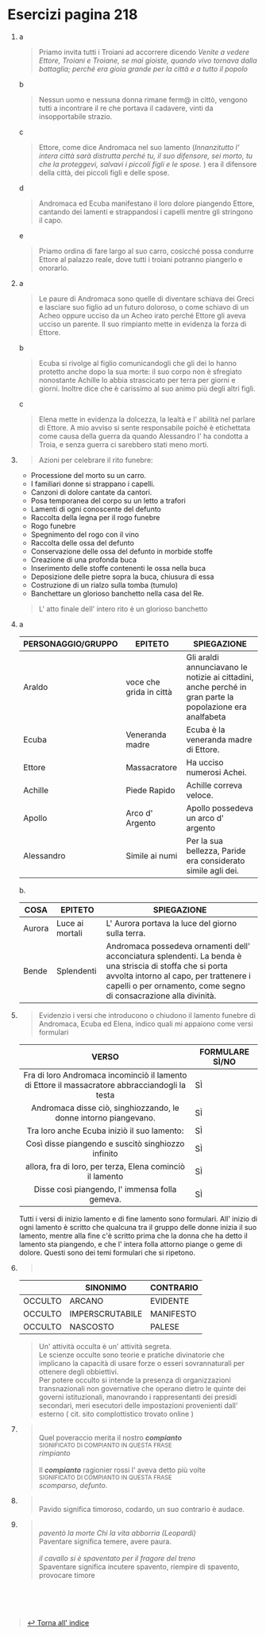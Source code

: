 # Esercizi pagina 218 <!-- Metadata: type: Outline; created: 2020-09-16 15:20:48; reads: 9; read: 2020-09-17 18:06:20; revision: 9; modified: 2020-09-17 18:06:20; importance: 0/5; urgency: 0/5; -->
1. a
    > Priamo invita tutti i Troiani ad accorrere dicendo _Venite a vedere Ettore, Troiani e Troiane, se mai gioiste, quando vivo tornava dalla battaglia; perché era gioia grande per la città e a tutto il popolo_
   
   b
    > Nessun uomo e nessuna donna rimane ferm@ in cittò, vengono tutti a incontrare il re che portava il cadavere, vinti da insopportabile strazio.

   c
    > Ettore, come dice Andromaca nel suo lamento (_Innanzitutto l' intera città sarà distrutta perché tu, il suo difensore, sei morto, tu che la proteggevi, salvavi i piccoli figli e le spose._ ) era il difensore della città, dei piccoli figli e delle spose.

    d
    > Andromaca ed Ecuba manifestano il loro dolore piangendo Ettore, cantando dei lamenti e strappandosi i capelli mentre gli stringono il capo.

    e
    > Priamo ordina di fare largo al suo carro, cosicché possa condurre Ettore al palazzo reale, dove tutti i troiani potranno piangerlo e onorarlo.

2. a
    > Le paure di Andromaca sono quelle di diventare schiava dei Greci e lasciare suo figlio ad un futuro doloroso, o come schiavo di un Acheo oppure ucciso da un Acheo irato perché Ettore gli aveva ucciso un parente. Il suo rimpianto mette in evidenza la forza di Ettore.

    b
    > Ecuba si rivolge al figlio comunicandogli che gli dei lo hanno protetto anche dopo la sua morte: il suo corpo non è sfregiato nonostante Achille lo abbia strascicato per terra per giorni e giorni. Inoltre dice che è carissimo al suo animo più degli altri figli.

    c
    > Elena mette in evidenza la dolcezza, la lealtà e l' abilità nel parlare di Ettore. A mio avviso si sente responsabile poiché è etichettata come causa della guerra da quando Alessandro l' ha condotta a Troia, e senza guerra ci sarebbero stati meno morti.
3. > Azioni per celebrare il rito funebre:
    * Processione del morto su un carro.
    * I familiari donne si strappano i capelli.
    * Canzoni di dolore cantate da cantori.
    * Posa temporanea del corpo su un letto a trafori
    * Lamenti di ogni conoscente del defunto
    * Raccolta della legna per il rogo funebre
    * Rogo funebre
    * Spegnimento del rogo con il vino
    * Raccolta delle ossa del defunto
    * Conservazione delle ossa del defunto in morbide stoffe
    * Creazione di una profonda buca
    * Inserimento delle stoffe contenenti le ossa nella buca
    * Deposizione delle pietre sopra la buca, chiusura di essa
    * Costruzione di un rialzo sulla tomba (tumulo)
    * Banchettare un glorioso banchetto nella casa del Re.
    
    > L' atto finale dell' intero rito è un glorioso banchetto
4. > 
    a

    PERSONAGGIO/GRUPPO|EPITETO|SPIEGAZIONE
    |-----|--|----|
    Araldo|voce che grida in città|Gli araldi annunciavano le notizie ai cittadini, anche perché in gran parte la popolazione era analfabeta
    Ecuba|Veneranda madre| Ecuba è la veneranda madre di Ettore.
    Ettore|Massacratore| Ha ucciso numerosi Achei.
    Achille|Piede Rapido|Achille correva veloce.
    Apollo|Arco d' Argento|Apollo possedeva un arco d' argento
    Alessandro|Simile ai numi|Per la sua bellezza, Paride era considerato simile agli dei.    
   
     b. 

    COSA|EPITETO|SPIEGAZIONE
    |---|---|---|
    Aurora|Luce ai mortali|L' Aurora portava la luce del giorno sulla terra.
    |Bende|Splendenti| Andromaca possedeva ornamenti dell' acconciatura splendenti. La benda è una striscia di stoffa che si porta avvolta intorno al capo, per trattenere i capelli o per ornamento, come segno di consacrazione alla divinità.

5. > Evidenzio i versi che introducono o chiudono il lamento funebre di Andromaca, Ecuba ed Elena, indico quali mi appaiono come versi formulari

    VERSO|FORMULARE SÌ/NO|
     :----: | -- |
    Fra di loro Andromaca incominciò il lamento di Ettore il massacratore abbracciandogli la testa| SÌ
    Andromaca disse ciò, singhiozzando, le donne intorno piangevano. | SÌ
    Tra loro anche Ecuba iniziò il suo lamento:| SÌ
    Così disse piangendo e suscitò singhiozzo infinito| SÌ
    allora, fra di loro, per terza, Elena cominciò il lamento| SÌ
    Disse così piangendo, l' immensa folla gemeva. | SÌ
    
    Tutti i versi di inizio lamento e di fine lamento sono formulari. All' inizio di ogni lamento è scritto che qualcuna tra il gruppo delle donne inizia il suo lamento, mentre alla fine c'è scritto prima che la donna che ha detto il lamento sta piangendo, e che l' intera folla attorno piange o geme di dolore. Questi sono dei temi formulari che si ripetono.

6. ><br>  
    ||SINONIMO|CONTRARIO
    |-|-|-|
    |OCCULTO|ARCANO|EVIDENTE
    |OCCULTO|IMPERSCRUTABILE|MANIFESTO
    |OCCULTO|NASCOSTO|PALESE

    > Un' attività occulta è un' attività segreta.<br>
    > Le scienze occulte sono teorie e pratiche divinatorie che implicano la capacità di usare forze o esseri sovrannaturali per ottenere degli obbiettivi.<br>
    > Per potere occulto si intende la presenza di organizzazioni transnazionali non governative che operano dietro le quinte dei governi istituzionali, manovrando i rappresentanti dei presidi secondari, meri esecutori delle impostazioni provenienti dall' esterno ( cit. sito complottistico trovato online )

7. > <br>Quel poveraccio merita il nostro ***compianto***<br>
     <sup>SIGNIFICATO DI COMPIANTO IN QUESTA FRASE<br></sup>
    _rimpianto_<br><br>
     > Il ***compianto*** ragionier rossi l' aveva detto più volte<br>
     <sup>SIGNIFICATO DI COMPIANTO IN QUESTA FRASE<br></sup>
     _scomparso, defunto._
8. > <br>Pavido significa timoroso, codardo, un suo contrario è audace.

9. > <br>_paventò la morte Chi la vita abborria (Leopardi)_  
    > Paventare significa temere, avere paura.  <br><br>
    > _il cavallo si è spaventato per il fragore del treno_    
    > Spaventare significa incutere spavento, riempire di spavento, provocare timore  
    


<br><br><br>
> [↩️ Torna all' indice](../README.md)
